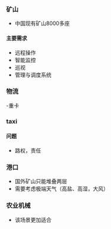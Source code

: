 ### 矿山
- 中国现有矿山8000多座
#### 主要需求
- 远程操作
- 智能监控
- 巡视
- 管理与调度系统
### 物流
-重卡

### taxi

#### 问题
- 路权，责任
### 港口
- 国外矿山只能堆叠两层
- 需要考虑极端天气（高盐、高湿，大风）

### 农业机械
- 该场景更加适合